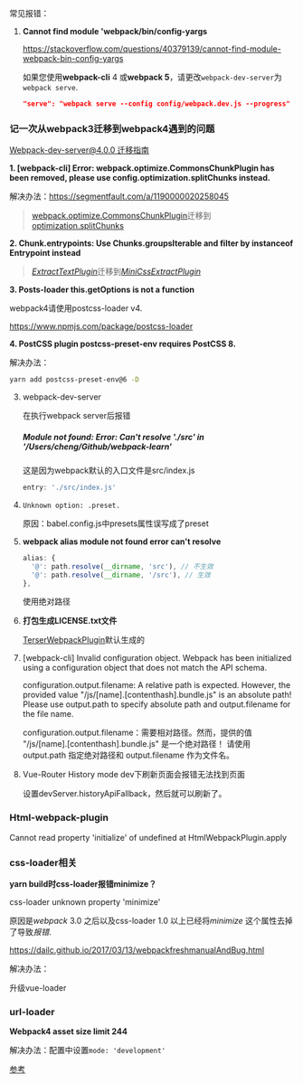 常见报错：

1. **Cannot find module 'webpack/bin/config-yargs**

   https://stackoverflow.com/questions/40379139/cannot-find-module-webpack-bin-config-yargs
   
   如果您使用**webpack-cli** 4 或**webpack 5**，请更改`webpack-dev-server`为`webpack serve`.
   
   ```json
   "serve": "webpack serve --config config/webpack.dev.js --progress"
   ```

### 记一次从webpack3迁移到webpack4遇到的问题

[Webpack-dev-server@4.0.0 迁移指南](https://github.com/webpack/webpack-dev-server/blob/master/migration-v4.md)

**1. [webpack-cli] Error: webpack.optimize.CommonsChunkPlugin has been removed, please use config.optimization.splitChunks instead.**

解决办法：https://segmentfault.com/a/1190000020258045

> [webpack.optimize.CommonsChunkPlugin](https://www.webpackjs.com/plugins/commons-chunk-plugin/)迁移到[optimization.splitChunks](https://webpack.docschina.org/plugins/split-chunks-plugin/)





**2. Chunk.entrypoints: Use Chunks.groupsIterable and filter by instanceof Entrypoint instead**

> [*ExtractTextPlugin*](https://www.webpackjs.com/plugins/extract-text-webpack-plugin/)迁移到[*MiniCssExtractPlugin*](https://v4.webpack.docschina.org/plugins/mini-css-extract-plugin#getting-started)



**3. Posts-loader this.getOptions is not a function**

webpack4请使用postcss-loader v4.

https://www.npmjs.com/package/postcss-loader



**4. PostCSS plugin postcss-preset-env requires PostCSS 8.**

解决办法：

```sh
yarn add postcss-preset-env@6 -D
```







3. webpack-dev-server

   在执行webpack server后报错

   ##### **Module not found: Error: Can't resolve './src' in '/Users/cheng/Github/webpack-learn'**

   这是因为webpack默认的入口文件是src/index.js
   
   ```js
   entry: './src/index.js'
   ```
   
4. `Unknown option: .preset.`

   原因：babel.config.js中presets属性误写成了preset



5. **webpack alias module not found error can't resolve**

   ```js
   alias: {
     '@': path.resolve(__dirname, 'src'), // 不生效
     '@': path.resolve(__dirname, '/src'), // 生效
   },
   ```
   
   使用绝对路径



6. **打包生成LICENSE.txt文件**

   [TerserWebpackPlugin](https://link.segmentfault.com/?enc=sAJBlPiDZoO5DEMbZLwXmA%3D%3D.sE5NkW8jmyBSmU331YadCjZc%2FVkFBJpPJ1saJ%2F59I%2FEYKQJrqCL928MR3wMUhgf2A18XtOP8DJ4hKcKXyBDTBw%3D%3D)默认生成的



7. [webpack-cli] Invalid configuration object. Webpack has been initialized using a configuration object that does not match the API schema.

   configuration.output.filename: A relative path is expected. However, the provided value "/js/[name].[contenthash].bundle.js" is an absolute path!
   Please use output.path to specify absolute path and output.filename for the file name.

   configuration.output.filename：需要相对路径。然而，提供的值 "/js/[name].[contenthash].bundle.js" 是一个绝对路径！
      请使用 output.path 指定绝对路径和 output.filename 作为文件名。



8. Vue-Router History mode dev下刷新页面会报错无法找到页面

   设置devServer.historyApiFallback，然后就可以刷新了。

### Html-webpack-plugin

Cannot read property 'initialize' of undefined at HtmlWebpackPlugin.apply









### css-loader相关

**yarn build时css-loader报错minimize？**

css-loader unknown property 'minimize'

原因是*webpack* 3.0 之后以及css-loader 1.0 以上已经将*minimize* 这个属性去掉了导致*报错*.

https://dailc.github.io/2017/03/13/webpackfreshmanualAndBug.html

解决办法：

升级vue-loader

### url-loader

**Webpack4 asset size limit 244**

解决办法：配置中设置`mode: 'development'`

[参考](https://christinamcqueen.github.io/2018/03/08/Tool/Webpack-4-%E8%B8%A9%E5%9D%91%E6%8C%87%E5%8D%97/)

